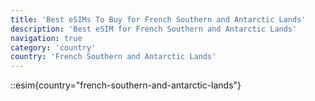 ```yaml
---
title: 'Best eSIMs To Buy for French Southern and Antarctic Lands'
description: 'Best eSIM for French Southern and Antarctic Lands'
navigation: true
category: 'country'
country: 'French Southern and Antarctic Lands'
---
```


::esim{country="french-southern-and-antarctic-lands"}
